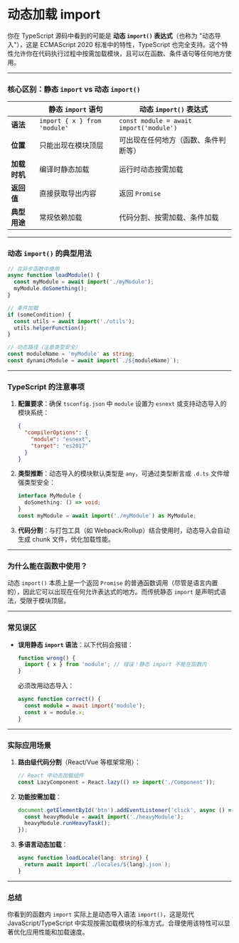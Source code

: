 # 动态加载 import

你在 TypeScript 源码中看到的可能是 **动态 `import()` 表达式**（也称为 "动态导入"），这是 ECMAScript 2020 标准中的特性，TypeScript 也完全支持。这个特性允许你在代码执行过程中按需加载模块，且可以在函数、条件语句等任何地方使用。

---

### 核心区别：静态 `import` vs 动态 `import()`
|                      | 静态 `import` 语句             | 动态 `import()` 表达式              |
|----------------------|-------------------------------|-------------------------------------|
| **语法**             | `import { x } from 'module'`  | `const module = await import('module')` |
| **位置**             | 只能出现在模块顶层            | 可出现在任何地方（函数、条件判断等）|
| **加载时机**         | 编译时静态加载                | 运行时动态按需加载                  |
| **返回值**           | 直接获取导出内容              | 返回 `Promise`                      |
| **典型用途**         | 常规依赖加载                  | 代码分割、按需加载、条件加载        |

---

### 动态 `import()` 的典型用法
```typescript
// 在异步函数中使用
async function loadModule() {
  const myModule = await import('./myModule');
  myModule.doSomething();
}

// 条件加载
if (someCondition) {
  const utils = await import('./utils');
  utils.helperFunction();
}

// 动态路径（注意类型安全）
const moduleName = 'myModule' as string;
const dynamicModule = await import(`./${moduleName}`);
```

---

### TypeScript 的注意事项
1. **配置要求**：确保 `tsconfig.json` 中 `module` 设置为 `esnext` 或支持动态导入的模块系统：
   ```json
   {
     "compilerOptions": {
       "module": "esnext",
       "target": "es2017"
     }
   }
   ```

2. **类型推断**：动态导入的模块默认类型是 `any`，可通过类型断言或 `.d.ts` 文件增强类型安全：
   ```typescript
   interface MyModule {
     doSomething: () => void;
   }
   const myModule = await import('./myModule') as MyModule;
   ```

3. **代码分割**：与打包工具（如 Webpack/Rollup）结合使用时，动态导入会自动生成 chunk 文件，优化加载性能。

---

### 为什么能在函数中使用？
动态 `import()` 本质上是一个返回 `Promise` 的普通函数调用（尽管是语言内置的），因此它可以出现在任何允许表达式的地方。而传统静态 `import` 是声明式语法，受限于模块顶层。

---

### 常见误区
- **误用静态 `import` 语法**：以下代码会报错：
  ```typescript
  function wrong() {
    import { x } from 'module'; // 错误！静态 import 不能在函数内
  }
  ```
  必须改用动态导入：
  ```typescript
  async function correct() {
    const module = await import('module');
    const x = module.x;
  }
  ```

---

### 实际应用场景
1. **路由级代码分割**（React/Vue 等框架常用）：
   ```typescript
   // React 中动态加载组件
   const LazyComponent = React.lazy(() => import('./Component'));
   ```

2. **功能按需加载**：
   ```typescript
   document.getElementById('btn').addEventListener('click', async () => {
     const heavyModule = await import('./heavyModule');
     heavyModule.runHeavyTask();
   });
   ```

3. **多语言动态加载**：
   ```typescript
   async function loadLocale(lang: string) {
     return await import(`./locales/${lang}.json`);
   }
   ```

---

### 总结
你看到的函数内 `import` 实际上是动态导入语法 `import()`，这是现代 JavaScript/TypeScript 中实现按需加载模块的标准方式。合理使用该特性可以显著优化应用性能和加载速度。